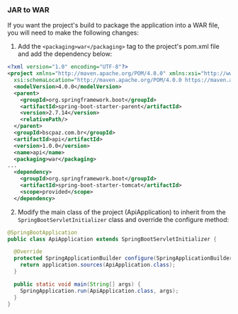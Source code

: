 ### JAR to WAR

If you want the project's build to package the application into a WAR file, you will need to make the following changes:

1) Add the `<packaging>war</packaging>` tag to the project's pom.xml file and add the dependency below:

```xml
<?xml version="1.0" encoding="UTF-8"?>
<project xmlns="http://maven.apache.org/POM/4.0.0" xmlns:xsi="http://www.w3.org/2001/XMLSchema-instance"
  xsi:schemaLocation="http://maven.apache.org/POM/4.0.0 https://maven.apache.org/xsd/maven-4.0.0.xsd">
  <modelVersion>4.0.0</modelVersion>
  <parent>
    <groupId>org.springframework.boot</groupId>
    <artifactId>spring-boot-starter-parent</artifactId>
    <version>2.7.14</version>
    <relativePath/>
  </parent>
  <groupId>bscpaz.com.br</groupId>
  <artifactId>api</artifactId>
  <version>1.0.0</version>
  <name>api</name>
  <packaging>war</packaging>
...
  <dependency>
    <groupId>org.springframework.boot</groupId>
    <artifactId>spring-boot-starter-tomcat</artifactId>
    <scope>provided</scope>
  </dependency>
```   
2) Modify the main class of the project (ApiApplication) to inherit from the `SpringBootServletInitializer` class and override the configure method:
```java
@SpringBootApplication
public class ApiApplication extends SpringBootServletInitializer {

  @Override
  protected SpringApplicationBuilder configure(SpringApplicationBuilder application) {
    return application.sources(ApiApplication.class);
  }

  public static void main(String[] args) {
    SpringApplication.run(ApiApplication.class, args);
  }
}
```

